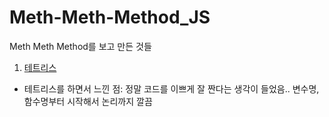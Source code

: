 # Meth-Meth-Method_JS
Meth Meth Method를 보고 만든 것들

1. [테트리스](https://dinomoon.github.io/Meth-Meth-Method_JS/tetris/index.html)
  - 테트리스를 하면서 느낀 점: 정말 코드를 이쁘게 잘 짠다는 생각이 들었음.. 변수명, 함수명부터 시작해서 논리까지 깔끔
